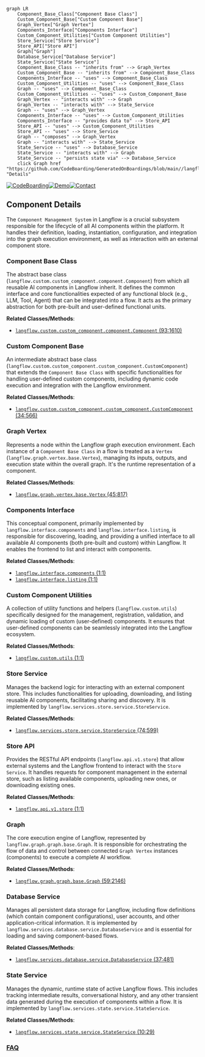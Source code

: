 ```mermaid
graph LR
    Component_Base_Class["Component Base Class"]
    Custom_Component_Base["Custom Component Base"]
    Graph_Vertex["Graph Vertex"]
    Components_Interface["Components Interface"]
    Custom_Component_Utilities["Custom Component Utilities"]
    Store_Service["Store Service"]
    Store_API["Store API"]
    Graph["Graph"]
    Database_Service["Database Service"]
    State_Service["State Service"]
    Component_Base_Class -- "inherits from" --> Graph_Vertex
    Custom_Component_Base -- "inherits from" --> Component_Base_Class
    Components_Interface -- "uses" --> Component_Base_Class
    Custom_Component_Utilities -- "uses" --> Component_Base_Class
    Graph -- "uses" --> Component_Base_Class
    Custom_Component_Utilities -- "uses" --> Custom_Component_Base
    Graph_Vertex -- "interacts with" --> Graph
    Graph_Vertex -- "interacts with" --> State_Service
    Graph -- "uses" --> Graph_Vertex
    Components_Interface -- "uses" --> Custom_Component_Utilities
    Components_Interface -- "provides data to" --> Store_API
    Store_API -- "uses" --> Custom_Component_Utilities
    Store_API -- "uses" --> Store_Service
    Graph -- "composes" --> Graph_Vertex
    Graph -- "interacts with" --> State_Service
    State_Service -- "uses" --> Database_Service
    State_Service -- "interacts with" --> Graph
    State_Service -- "persists state via" --> Database_Service
    click Graph href "https://github.com/CodeBoarding/GeneratedOnBoardings/blob/main//langflow/Graph.md" "Details"
```
[![CodeBoarding](https://img.shields.io/badge/Generated%20by-CodeBoarding-9cf?style=flat-square)](https://github.com/CodeBoarding/CodeBoarding)[![Demo](https://img.shields.io/badge/Try%20our-Demo-blue?style=flat-square)](https://www.codeboarding.org/demo)[![Contact](https://img.shields.io/badge/Contact%20us%20-%20contact@codeboarding.org-lightgrey?style=flat-square)](mailto:contact@codeboarding.org)

## Component Details

The `Component Management System` in Langflow is a crucial subsystem responsible for the lifecycle of all AI components within the platform. It handles their definition, loading, instantiation, configuration, and integration into the graph execution environment, as well as interaction with an external component store.

### Component Base Class
The abstract base class (`langflow.custom.custom_component.component.Component`) from which all reusable AI components in Langflow inherit. It defines the common interface and core functionalities expected of any functional block (e.g., LLM, Tool, Agent) that can be integrated into a flow. It acts as the primary abstraction for both pre-built and user-defined functional units.


**Related Classes/Methods**:

- <a href="https://github.com/langflow-ai/langflow/blob/master/src/backend/base/langflow/custom/custom_component/component.py#L93-L1610" target="_blank" rel="noopener noreferrer">`langflow.custom.custom_component.component.Component` (93:1610)</a>


### Custom Component Base
An intermediate abstract base class (`langflow.custom.custom_component.custom_component.CustomComponent`) that extends the `Component Base Class` with specific functionalities for handling user-defined custom components, including dynamic code execution and integration with the Langflow environment.


**Related Classes/Methods**:

- <a href="https://github.com/langflow-ai/langflow/blob/master/src/backend/base/langflow/custom/custom_component/custom_component.py#L34-L566" target="_blank" rel="noopener noreferrer">`langflow.custom.custom_component.custom_component.CustomComponent` (34:566)</a>


### Graph Vertex
Represents a node within the Langflow graph execution environment. Each instance of a `Component Base Class` in a flow is treated as a `Vertex` (`langflow.graph.vertex.base.Vertex`), managing its inputs, outputs, and execution state within the overall graph. It's the runtime representation of a component.


**Related Classes/Methods**:

- <a href="https://github.com/langflow-ai/langflow/blob/master/src/backend/base/langflow/graph/vertex/base.py#L45-L817" target="_blank" rel="noopener noreferrer">`langflow.graph.vertex.base.Vertex` (45:817)</a>


### Components Interface
This conceptual component, primarily implemented by `langflow.interface.components` and `langflow.interface.listing`, is responsible for discovering, loading, and providing a unified interface to all available AI components (both pre-built and custom) within Langflow. It enables the frontend to list and interact with components.


**Related Classes/Methods**:

- <a href="https://github.com/langflow-ai/langflow/blob/master/src/backend/base/langflow/interface/components.py#L1-L1" target="_blank" rel="noopener noreferrer">`langflow.interface.components` (1:1)</a>
- <a href="https://github.com/langflow-ai/langflow/blob/master/src/backend/base/langflow/interface/listing.py#L1-L1" target="_blank" rel="noopener noreferrer">`langflow.interface.listing` (1:1)</a>


### Custom Component Utilities
A collection of utility functions and helpers (`langflow.custom.utils`) specifically designed for the management, registration, validation, and dynamic loading of custom (user-defined) components. It ensures that user-defined components can be seamlessly integrated into the Langflow ecosystem.


**Related Classes/Methods**:

- <a href="https://github.com/langflow-ai/langflow/blob/master/src/backend/base/langflow/custom/utils.py#L1-L1" target="_blank" rel="noopener noreferrer">`langflow.custom.utils` (1:1)</a>


### Store Service
Manages the backend logic for interacting with an external component store. This includes functionalities for uploading, downloading, and listing reusable AI components, facilitating sharing and discovery. It is implemented by `langflow.services.store.service.StoreService`.


**Related Classes/Methods**:

- <a href="https://github.com/langflow-ai/langflow/blob/master/src/backend/base/langflow/services/store/service.py#L74-L599" target="_blank" rel="noopener noreferrer">`langflow.services.store.service.StoreService` (74:599)</a>


### Store API
Provides the RESTful API endpoints (`langflow.api.v1.store`) that allow external systems and the Langflow frontend to interact with the `Store Service`. It handles requests for component management in the external store, such as listing available components, uploading new ones, or downloading existing ones.


**Related Classes/Methods**:

- <a href="https://github.com/langflow-ai/langflow/blob/master/src/backend/base/langflow/api/v1/store.py#L1-L1" target="_blank" rel="noopener noreferrer">`langflow.api.v1.store` (1:1)</a>


### Graph
The core execution engine of Langflow, represented by `langflow.graph.graph.base.Graph`. It is responsible for orchestrating the flow of data and control between connected `Graph Vertex` instances (components) to execute a complete AI workflow.


**Related Classes/Methods**:

- <a href="https://github.com/langflow-ai/langflow/blob/master/src/backend/base/langflow/graph/graph/base.py#L59-L2146" target="_blank" rel="noopener noreferrer">`langflow.graph.graph.base.Graph` (59:2146)</a>


### Database Service
Manages all persistent data storage for Langflow, including flow definitions (which contain component configurations), user accounts, and other application-critical information. It is implemented by `langflow.services.database.service.DatabaseService` and is essential for loading and saving component-based flows.


**Related Classes/Methods**:

- <a href="https://github.com/langflow-ai/langflow/blob/master/src/backend/base/langflow/services/database/service.py#L37-L481" target="_blank" rel="noopener noreferrer">`langflow.services.database.service.DatabaseService` (37:481)</a>


### State Service
Manages the dynamic, runtime state of active Langflow flows. This includes tracking intermediate results, conversational history, and any other transient data generated during the execution of components within a flow. It is implemented by `langflow.services.state.service.StateService`.


**Related Classes/Methods**:

- <a href="https://github.com/langflow-ai/langflow/blob/master/src/backend/base/langflow/services/state/service.py#L10-L29" target="_blank" rel="noopener noreferrer">`langflow.services.state.service.StateService` (10:29)</a>




### [FAQ](https://github.com/CodeBoarding/GeneratedOnBoardings/tree/main?tab=readme-ov-file#faq)